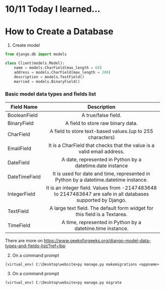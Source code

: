# 10/11 Today I learned...

# How to Create a Database

1. Create model
```py
from django.db import models

class Client(models.Model):
    name = models.CharField(max_length = 60)
    address = models.CharField(max_length = 200)
    description = models.TextField()
    married = models.BinaryField()
```
### Basic model data types and fields list 
| Field Name |      Description |
|----------|:-----------------:|
| BooleanField |   A true/false field.  |
|BinaryField|A field to store raw binary data. |
|CharField|A field to store text-based values.(up to 255 characters)|
| EmailField | It is a CharField that checks that the value is a valid email address. |
|DateField|A date, represented in Python by a datetime.date instance|
|DateTimeField|It is used for date and time, represented in Python by a datetime.datetime instance.|
|IntegerField|It is an integer field. Values from -2147483648 to 2147483647 are safe in all databases supported by Django.|
|TextField|A large text field. The default form widget for this field is a Textarea.|
|TimeField|A time, represented in Python by a datetime.time instance.|


There are more on https://www.geeksforgeeks.org/django-model-data-types-and-fields-list/?ref=lbp

2. On a command prompt

```
(virtual_env) C:\Desktop\website>py manage.py makemigrations <appname>
```
3. On a command prompt
```
(virtual_env) C:\Desktop\website>py manage.py migrate
```
